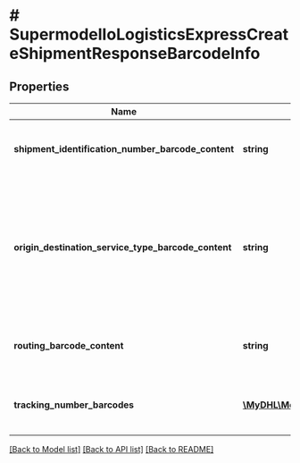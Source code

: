 # # SupermodelIoLogisticsExpressCreateShipmentResponseBarcodeInfo

## Properties

Name | Type | Description | Notes
------------ | ------------- | ------------- | -------------
**shipment_identification_number_barcode_content** | **string** | Barcode base64 encoded airwaybill number | [optional]
**origin_destination_service_type_barcode_content** | **string** | Barcode base64 image of origin service area code, destination service area code and global product code | [optional]
**routing_barcode_content** | **string** | Barcode base64 image of DHL routing code | [optional]
**tracking_number_barcodes** | [**\MyDHL\Model\SupermodelIoLogisticsExpressCreateShipmentResponseBarcodeInfoTrackingNumberBarcodesInner[]**](SupermodelIoLogisticsExpressCreateShipmentResponseBarcodeInfoTrackingNumberBarcodesInner.md) | Here you can find barcode details for each piece | [optional]

[[Back to Model list]](../../README.md#models) [[Back to API list]](../../README.md#endpoints) [[Back to README]](../../README.md)
